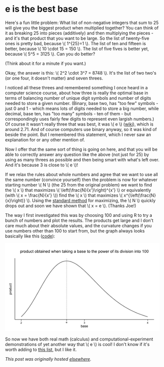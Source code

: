 # e is the best base



Here's a fun little problem: What list of non-negative integers that sum to 25 will give you the biggest product when multiplied together? You can think of it as breaking 25 into pieces (additively) and then multiplying the pieces - and it's that product that you want to be large. So the list of twenty-five ones is pretty bad, because \\( 1^{25}=1 \\). The list of ten and fifteen is better, because \\( 10 \cdot 15 = 150 \\). The list of five fives is better yet, because \\( 5^5 = 3125 \\). Can you do better?

(Think about it for a minute if you want.)

Okay, the answer is this: \\( 2^2 \cdot 3^7 = 8748 \\). It's the list of two two's (or one four, it doesn't matter) and seven threes.

I noticed all these threes and remembered something I once heard in a computer science course, about how three is really the optimal base in terms of balancing number of unique digit symbols and number of digits needed to store a given number. (Binary, base two, has "too few" symbols - just 0 and 1 - which means lots of digits needed to store a big number, while decimal, base ten, has "too many" symbols - ten of them - but correspondingly uses fairly few digits to represent even largish numbers.) Of course it wasn't really three that was best, it was \\( e \\) (<a href="http://en.wikipedia.org/wiki/E_(mathematical_constant)">wiki</a>), which is around 2.71. And of course computers use binary anyway, so it was kind of beside the point. But I remembered this statement, which I never saw an explanation for or any other mention of.

<span>Now I offer that the same sort of thing is going on here, and that you will be able to correctly answer any question like the above (not just for 25) by using as many threes as possible and then being smart with what's left over. And it's because 3 is close to \\( e \\)!</span>

If we relax the rules about whole numbers and agree that we want to use all the same number (convince yourself) then the problem is now for whatever starting number \\( N \\) (the 25 from the original problem) we want to find the \\( x \\) that maximizes \\( \left(\frac{N}{x'}\right)^{x'} \\) or equivalently (with \\( x = \frac{N}{x'} \\)) find the \\( x \\) that maximizes \\( x^{\left(\frac{N}{x}\right)} \\). Using the [standard method](http://www.derivative-calculator.net/) for maximizing, the \\( N \\) quickly drops out and soon we have shown that \\( x = e \\). (Thanks Joe!)

The way I first investigated this was by choosing 100 and using R to try a bunch of numbers and plot the results. The products get large and I don't care much about their absolute values, and the curvature changes if you use numbers other than 100 to start from, but the graph always looks basically like this (<a href="http://rpubs.com/ajschumacher/edeal">code</a>):

<a href="rplot.png"><img class=" wp-image-262 aligncenter" alt="Rplot" src="rplot.png"></a>

So now we have both real math (calculus) and computational-experiment demonstrations of yet another way that \\( e \\) is cool! I don't know if it's worth adding to [this list](http://en.wikipedia.org/wiki/List_of_representations_of_e), but I like it.



*This post was originally hosted [elsewhere](https://planspacedotorg.wordpress.com/2013/07/21/e-is-the-best-base/).*
